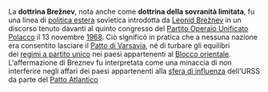 La **dottrina Brežnev**, nota anche come **dottrina della sovranità limitata**, fu una linea di [politica estera](https://it.wikipedia.org/wiki/Politica_estera "Politica estera") sovietica introdotta da [Leonid Brežnev](https://it.wikipedia.org/wiki/Leonid_Bre%C5%BEnev "Leonid Brežnev") in un discorso tenuto davanti al quinto congresso del [Partito Operaio Unificato Polacco](https://it.wikipedia.org/wiki/Partito_Operaio_Unificato_Polacco "Partito Operaio Unificato Polacco") il 13 novembre [1968](https://it.wikipedia.org/wiki/1968 "1968"). Ciò significò in pratica che a nessuna nazione era consentito lasciare il [Patto di Varsavia](https://it.wikipedia.org/wiki/Patto_di_Varsavia "Patto di Varsavia"), né di turbare gli equilibri dei [regimi a partito unico](https://it.wikipedia.org/wiki/Repubblica_popolare "Repubblica popolare") nei paesi appartenenti al [Blocco orientale](https://it.wikipedia.org/wiki/Blocco_orientale "Blocco orientale"). L'affermazione di Breznev fu interpretata come una minaccia di non interferire negli affari dei paesi appartenenti alla [sfera di influenza](https://it.wikipedia.org/wiki/Sfera_di_influenza "Sfera di influenza") dell'URSS da parte del [Patto Atlantico](https://it.wikipedia.org/wiki/Patto_Atlantico)